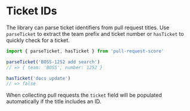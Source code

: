 # Ticket IDs

The library can parse ticket identifiers from pull request titles. Use `parseTicket` to extract the team prefix and ticket number or `hasTicket` to quickly check for a ticket.

```ts
import { parseTicket, hasTicket } from 'pull-request-score'

parseTicket('BOSS-1252 add search')
// => { team: 'BOSS', number: 1252 }

hasTicket('docs update')
// => false
```

When collecting pull requests the `ticket` field will be populated automatically if the title includes an ID.
